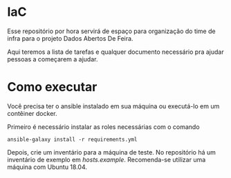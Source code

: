 # IaC

Esse repositório por hora servirá de espaço para organização do time de infra para o projeto Dados Abertos De Feira.

Aqui teremos a lista de tarefas e qualquer documento necessário pra ajudar pessoas a começarem a ajudar.

# Como executar

Você precisa ter o ansible instalado em sua máquina ou executá-lo em um contêiner docker.

Primeiro é necessário instalar as roles necessárias com o comando

```
ansible-galaxy install -r requirements.yml
```

Depois, crie um inventário para a máquina de teste. No repositório há um inventário de exemplo em *hosts.example*. Recomenda-se utilizar uma máquina com Ubuntu 18.04.
